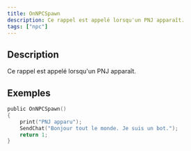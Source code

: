 ```yaml
---
title: OnNPCSpawn
description: Ce rappel est appelé lorsqu'un PNJ apparaît.
tags: ["npc"]
---
```


## Description

Ce rappel est appelé lorsqu'un PNJ apparaît.

## Exemples

```c
public OnNPCSpawn()
{
    print("PNJ apparu");
    SendChat("Bonjour tout le monde. Je suis un bot.");
    return 1;
}
```

